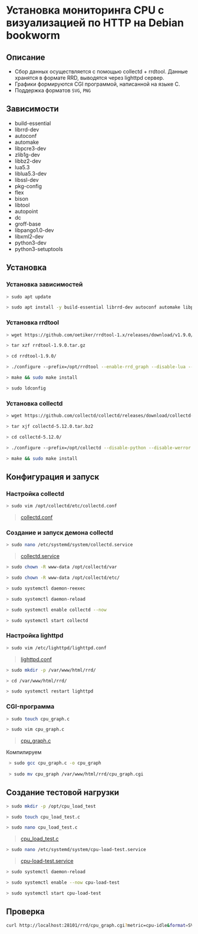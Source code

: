 # Установка мониторинга CPU с визуализацией по HTTP на Debian bookworm

## Описание

- Сбор данных осуществляется с помощью collectd + rrdtool. Данные хранятся в формате RRD, выводятся через lighttpd сервер.
- Графики формируются CGI программой, написанной на языке C. 
- Поддержка форматов `SVG`, `PNG`

## Зависимости

- build-essential 
- librrd-dev 
- autoconf 
- automake 
- libpcre3-dev 
- zlib1g-dev 
- libbz2-dev 
- lua5.3 
- liblua5.3-dev 
- libssl-dev 
- pkg-config 
- flex 
- bison 
- libtool 
- autopoint 
- dc 
- groff-base 
- libpango1.0-dev 
- libxml2-dev 
- python3-dev 
- python3-setuptools

## Установка

### Установка зависимостей

```sh
> sudo apt update

> sudo apt install -y build-essential librrd-dev autoconf automake libpcre3-dev zlib1g-dev libbz2-dev lua5.3 liblua5.3-dev libssl-dev pkg-config flex bison libtool autopoint dc groff-base libpango1.0-dev libxml2-dev python3-dev python3-setuptools
```

### Установка rrdtool

```sh
> wget https://github.com/oetiker/rrdtool-1.x/releases/download/v1.9.0/rrdtool-1.9.0.tar.gz

> tar xzf rrdtool-1.9.0.tar.gz

> cd rrdtool-1.9.0/

> ./configure --prefix=/opt/rrdtool --enable-rrd_graph --disable-lua --disable-ruby --disable-python

> make && sudo make install

> sudo ldconfig
```

### Установка collectd

```sh
> wget https://github.com/collectd/collectd/releases/download/collectd-5.12.0/collectd-5.12.0.tar.bz2

> tar xjf collectd-5.12.0.tar.bz2

> cd collectd-5.12.0/

> ./configure --prefix=/opt/collectd --disable-python --disable-werror --with-librrd=/opt/rrdtool

> make && sudo make install
```

## Конфигурация и запуск

### Настройка collectd

```sh
> sudo vim /opt/collectd/etc/collectd.conf
```

> [collectd.conf](collectd.conf)

### Создание и запуск демона collectd

```sh
> sudo nano /etc/systemd/system/collectd.service
```

> [collectd.service](collectd.service)

```sh
> sudo chown -R www-data /opt/collectd/var

> sudo chown -R www-data /opt/collectd/etc/

> sudo systemctl daemon-reexec

> sudo systemctl daemon-reload

> sudo systemctl enable collectd --now

> sudo systemctl start collectd
```

### Настройка lighttpd

```sh
> sudo vim /etc/lighttpd/lighttpd.conf
```

>  [lighttpd.conf](lighttpd.conf)

```sh
> sudo mkdir -p /var/www/html/rrd/

> cd /var/www/html/rrd/

> sudo systemctl restart lighttpd
```

### CGI-программа

```sh
> sudo touch cpu_graph.c

> sudo vim cpu_graph.c
```

> [cpu_graph.c](cpu_graph.c)

Компилируем
```sh
 > sudo gcc cpu_graph.c -o cpu_graph
 
 > sudo mv cpu_graph /var/www/html/rrd/cpu_graph.cgi
```

## Создание тестовой нагрузки

```sh
> sudo mkdir -p /opt/cpu_load_test

> sudo touch cpu_load_test.c

> sudo nano cpu_load_test.c
```

> [cpu_load_test.c](cpu_load_test.c)

```sh
> sudo nano /etc/systemd/system/cpu-load-test.service
```

> [cpu-load-test.service](cpu-load-test.service)

```sh
> sudo systemctl daemon-reload

> sudo systemctl enable --now cpu-load-test

> sudo systemctl start cpu-load-test
```
## Проверка

```sh
curl http://localhost:28101/rrd/cpu_graph.cgi?metric=cpu-idle&format=SVG&period=now-1h
```